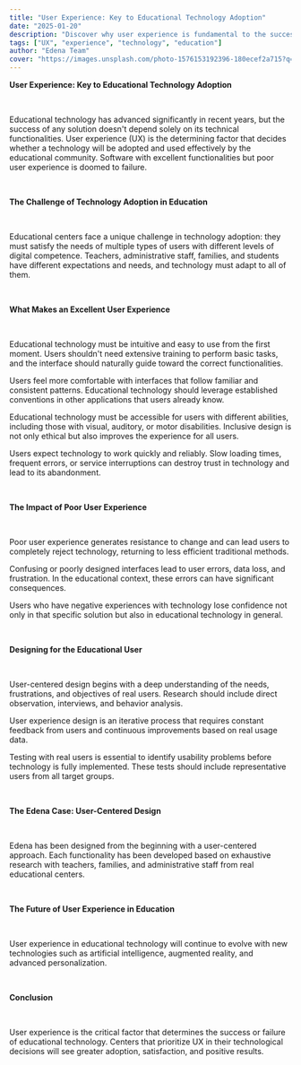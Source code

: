```yaml
---
title: "User Experience: Key to Educational Technology Adoption"
date: "2025-01-20"
description: "Discover why user experience is fundamental to the success of educational technology and how to design solutions that users actually want to use."
tags: ["UX", "experience", "technology", "education"]
author: "Edena Team"
cover: "https://images.unsplash.com/photo-1576153192396-180ecef2a715?q=80&w=1674&auto=format&fit=crop&ixlib=rb-4.1.0&ixid=M3wxMjA3fDB8MHxwaG90by1wYWdlfHx8fGVufDB8fHx8fA%3D%3D"
---
```


**User Experience: Key to Educational Technology Adoption**

<br>

Educational technology has advanced significantly in recent years, but the success of any solution doesn't depend solely on its technical functionalities. User experience (UX) is the determining factor that decides whether a technology will be adopted and used effectively by the educational community. Software with excellent functionalities but poor user experience is doomed to failure.

<br>

**The Challenge of Technology Adoption in Education**

<br>

Educational centers face a unique challenge in technology adoption: they must satisfy the needs of multiple types of users with different levels of digital competence. Teachers, administrative staff, families, and students have different expectations and needs, and technology must adapt to all of them.

<br>

**What Makes an Excellent User Experience**

<br>

Educational technology must be intuitive and easy to use from the first moment. Users shouldn't need extensive training to perform basic tasks, and the interface should naturally guide toward the correct functionalities.

Users feel more comfortable with interfaces that follow familiar and consistent patterns. Educational technology should leverage established conventions in other applications that users already know.

Educational technology must be accessible for users with different abilities, including those with visual, auditory, or motor disabilities. Inclusive design is not only ethical but also improves the experience for all users.

Users expect technology to work quickly and reliably. Slow loading times, frequent errors, or service interruptions can destroy trust in technology and lead to its abandonment.

<br>

**The Impact of Poor User Experience**

<br>

Poor user experience generates resistance to change and can lead users to completely reject technology, returning to less efficient traditional methods.

Confusing or poorly designed interfaces lead to user errors, data loss, and frustration. In the educational context, these errors can have significant consequences.

Users who have negative experiences with technology lose confidence not only in that specific solution but also in educational technology in general.

<br>

**Designing for the Educational User**

<br>

User-centered design begins with a deep understanding of the needs, frustrations, and objectives of real users. Research should include direct observation, interviews, and behavior analysis.

User experience design is an iterative process that requires constant feedback from users and continuous improvements based on real usage data.

Testing with real users is essential to identify usability problems before technology is fully implemented. These tests should include representative users from all target groups.

<br>

**The Edena Case: User-Centered Design**

<br>

Edena has been designed from the beginning with a user-centered approach. Each functionality has been developed based on exhaustive research with teachers, families, and administrative staff from real educational centers.

<br>

**The Future of User Experience in Education**

<br>

User experience in educational technology will continue to evolve with new technologies such as artificial intelligence, augmented reality, and advanced personalization.

<br>

**Conclusion**

<br>

User experience is the critical factor that determines the success or failure of educational technology. Centers that prioritize UX in their technological decisions will see greater adoption, satisfaction, and positive results.

